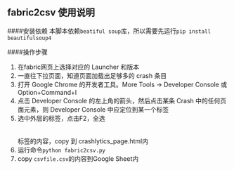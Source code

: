 ## fabric2csv 使用说明

####安装依赖
本脚本依赖`beatiful soup`库，所以需要先运行`pip install beautifulsoup4`


####操作步骤

1. 在fabric网页上选择对应的 Launcher 和版本
2. 一直往下拉页面，知道页面加载出足够多的 crash 条目
3. 打开 Google Chrome 的开发者工具。More Tools -> Developer Console 或 Option+Command+I
4. 点击 Developer Console 的左上角的箭头，然后点击某条 Crash 中的任何页面元素，则 Developer Console 中应定位到某一个<tr>标签
5. 选中外层的<table>标签，点击F2，全选<table>标签的内容，copy 到 crashlytics_page.html内
6. 运行命令`python fabric2csv.py`
7. copy `csvfile.csv`的内容到Google Sheet内